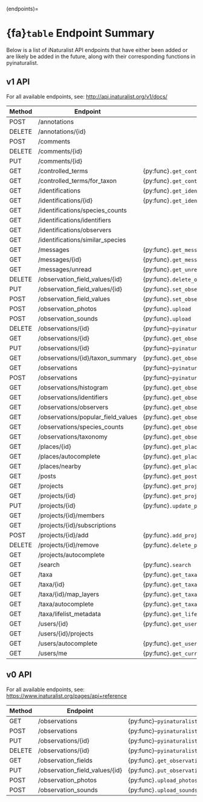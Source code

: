 (endpoints)=
# {fa}`table` Endpoint Summary

Below is a list of iNaturalist API endpoints that have either been added or are likely be added in
the future, along with their corresponding functions in pyinaturalist.

## v1 API
For all available endpoints, see: <http://api.inaturalist.org/v1/docs/>

| Method | Endpoint                           | Function                                                     |
| ------ | ---------------------------------- | ------------------------------------------------------------ |
| POST   | /annotations                       |
| DELETE | /annotations/{id}                  |
| POST   | /comments                          |
| DELETE | /comments/{id}                     |
| PUT    | /comments/{id}                     |
| GET    | /controlled_terms                  | {py:func}`.get_controlled_terms`                             |
| GET    | /controlled_terms/for_taxon        | {py:func}`.get_controlled_terms`                             |
| GET    | /identifications                   | {py:func}`.get_identifications`                              |
| GET    | /identifications/{id}              | {py:func}`.get_identifications_by_id`                        |
| GET    | /identifications/species_counts    |
| GET    | /identifications/identifiers       |
| GET    | /identifications/observers         |
| GET    | /identifications/similar_species   |
| GET    | /messages                          | {py:func}`.get_messages`                                     |
| GET    | /messages/{id}                     | {py:func}`.get_message_by_id`                                |
| GET    | /messages/unread                   | {py:func}`.get_unread_message_count`                        |
| DELETE | /observation_field_values/{id}     | {py:func}`.delete_observation_field`                         |
| PUT    | /observation_field_values/{id}     | {py:func}`.set_observation_field`                            |
| POST   | /observation_field_values          | {py:func}`.set_observation_field`                            |
| POST   | /observation_photos                | {py:func}`.upload`                                           |
| POST   | /observation_sounds                | {py:func}`.upload`                                           |
| DELETE | /observations/{id}                 | {py:func}`~pyinaturalist.v1.observations.delete_observation` |
| GET    | /observations/{id}                 | {py:func}`.get_observations_by_id`                           |
| PUT    | /observations/{id}                 | {py:func}`~pyinaturalist.v1.observations.update_observation` |
| GET    | /observations/{id}/taxon_summary   | {py:func}`.get_observation_taxon_summary`                    |
| GET    | /observations                      | {py:func}`~pyinaturalist.v1.observations.get_observations`   |
| POST   | /observations                      | {py:func}`~pyinaturalist.v1.observations.create_observation` |
| GET    | /observations/histogram            | {py:func}`.get_observation_histogram`                        |
| GET    | /observations/identifiers          | {py:func}`.get_observation_identifiers`                      |
| GET    | /observations/observers            | {py:func}`.get_observation_observers`                        |
| GET    | /observations/popular_field_values | {py:func}`.get_observation_popular_field_values`             |
| GET    | /observations/species_counts       | {py:func}`.get_observation_species_counts`                   |
| GET    | /observations/taxonomy             | {py:func}`.get_observation_taxonomy`                         |
| GET    | /places/{id}                       | {py:func}`.get_places_by_id`                                 |
| GET    | /places/autocomplete               | {py:func}`.get_places_autocomplete`                          |
| GET    | /places/nearby                     | {py:func}`.get_places_nearby`                                |
| GET    | /posts                             | {py:func}`.get_posts`                                        |
| GET    | /projects                          | {py:func}`.get_projects`                                     |
| GET    | /projects/{id}                     | {py:func}`.get_projects_by_id`                               |
| PUT    | /projects/{id}                     | {py:func}`.update_project`                                   |
| GET    | /projects/{id}/members             |
| GET    | /projects/{id}/subscriptions       |
| POST   | /projects/{id}/add                 | {py:func}`.add_project_observation`                          |
| DELETE | /projects/{id}/remove              | {py:func}`.delete_project_observation`                       |
| GET    | /projects/autocomplete             |
| GET    | /search                            | {py:func}`.search`                                           |
| GET    | /taxa                              | {py:func}`.get_taxa`                                         |
| GET    | /taxa/{id}                         | {py:func}`.get_taxa_by_id`                                   |
| GET    | /taxa/{id}/map_layers              | {py:func}`.get_taxa_map_layers`                              |
| GET    | /taxa/autocomplete                 | {py:func}`.get_taxa_autocomplete`                            |
| GET    | /taxa/lifelist_metadata            | {py:func}`.get_life_list_metadata`                           |
| GET    | /users/{id}                        | {py:func}`.get_user_by_id`                                   |
| GET    | /users/{id}/projects               |
| GET    | /users/autocomplete                | {py:func}`.get_users_autocomplete`                           |
| GET    | /users/me                          | {py:func}`.get_current_user`                                 |

## v0 API
For all available endpoints, see: <https://www.inaturalist.org/pages/api+reference>

| Method | Endpoint                       | Function                                                     |
| ------ | ------------------------------ | ------------------------------------------------------------ |
| GET    | /observations                  | {py:func}`~pyinaturalist.v0.observations.get_observations`   |
| POST   | /observations                  | {py:func}`~pyinaturalist.v0.observations.create_observation` |
| PUT    | /observations/{id}             | {py:func}`~pyinaturalist.v0.observations.update_observation` |
| DELETE | /observations/{id}             | {py:func}`~pyinaturalist.v0.observations.delete_observation` |
| GET    | /observation_fields            | {py:func}`.get_observation_fields`                           |
| PUT    | /observation_field_values/{id} | {py:func}`.put_observation_field_values`                     |
| POST   | /observation_photos            | {py:func}`.upload_photos`                                    |
| POST   | /observation_sounds            | {py:func}`.upload_sounds`                                    |
